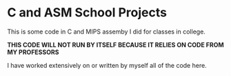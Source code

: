 # C and ASM School Projects

This is some code in C and MIPS assemby I did for classes in college.

__THIS CODE WILL NOT RUN BY ITSELF BECAUSE IT RELIES ON CODE FROM MY PROFESSORS__

I have worked extensively on or written by myself all of the code here.
